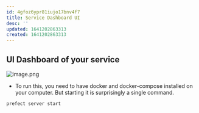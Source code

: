 ```yaml
---
id: 4gfoz6ypr81iujo17bnv4f7
title: Service Dashboard UI
desc: ''
updated: 1641202863313
created: 1641202863313
---
```



## UI Dashboard of your service

![image.png](/DevLog/Media/image_1629409912162_0.png)

- To run this, you need to have docker and docker-compose installed on your computer. But starting it is surprisingly a single command.

```shell
prefect server start
```
